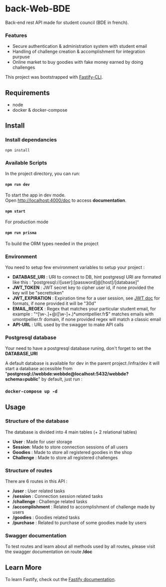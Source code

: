 # back-Web-BDE

Back-end rest API made for student council (BDE in french).

### Features

- Secure authentication & administration system with student email
- Handling of challenge creation & accomplishment for integration purpuse
- Online market to buy goodies with fake money earned by doing challenges

This project was bootstrapped with [Fastify-CLI](https://www.npmjs.com/package/fastify-cli).

## Requirements

- node
- docker & docker-compose

## Install

### Install dependancies

`npm install`

### Available Scripts

In the project directory, you can run:

#### `npm run dev`

To start the app in dev mode.\
Open [http://localhost:4000/doc](http://localhost:4000/doc) to access **documentation**.

#### `npm start`

For production mode

#### `npm run prisma`

To build the ORM types needed in the project

### Environment

You need to setup few environment variables to setup your project :

- **DATABASE_URI** : URI to connect to DB, hint postgresql URI are formated like this : "postgresql://[user]:[password]@[host]/[database]"
- **JWT_TOKEN** : JWT secret key to cipher user id, if none provided the key will be "secrettoken"
- **JWT_EXPIRATION** : Expiration time for a user session, see [JWT doc](https://www.npmjs.com/package/jsonwebtoken) for formats, if none provided it will be "30d"
- **EMAIL_REGEX** : Regex that matches your particular student email, for example : "^[\w\-\.]+@([\w\-]+.)*umontpellier\.fr$" matches emails with umontpellier.fr domain, if none provided regex will match a classic email
- **API-URL** : URL used by the swagger to make API calls

### Postgresql database


Your need to have a postgresql database runing, don't forget to set the **DATABASE_URI**

A default database is available for dev in the parent project /infra/dev it will start a database accessible from "**postgresql://webbde:webbde@localhost:5432/webbde?schema=public**" by default, just run :
### `docker-compose up -d`

## Usage

### Structure of the database

The database is divided into 4 main tables (+ 2 relational tables)

- **User** : Made for user storage
- **Session**: Made to store connection sessions of all users
- **Goodies** : Made to store all registered goodies in the shop
- **Challenge** : Made to store all registered challenges

### Structure of routes

There are 6 routes in this API :

- **/user** : User related tasks
- **/session** : Connection session related tasks
- **/challenge** : Challenge related tasks
- **/accomplishment** : Related to accomplishment of challenge made by users
- **/goodies** : Goodies related tasks
- **/purchase** : Related to purchase of some goodies made by users

### Swagger documentation

To test routes and learn about all methods used by all routes, please visit the swagger documentation on route **/doc**

## Learn More

To learn Fastify, check out the [Fastify documentation](https://www.fastify.io/docs/latest/).
